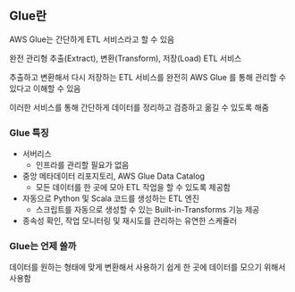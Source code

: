 ## Glue란
AWS Glue는 간단하게 ETL 서비스라고 할 수 있음  

완전 관리형 추출(Extract), 변환(Transform), 저장(Load) ETL 서비스  
   
추출하고 변환해서 다시 저장하는 ETL 서비스를 완전히 AWS Glue 를 통해 관리할 수 있다고 이해할 수 있음  

이러한 서비스를 통해 간단하게 데이터를 정리하고 검증하고 옮길 수 있도록 해줌

### Glue 특징
* 서버리스
    * 인프라를 관리할 필요가 없음
* 중앙 메타데이터 리포지토리, AWS Glue Data Catalog
    * 모든 데이터를 한 곳에 모아 ETL 작업을 할 수 있도록 제공함
* 자동으로 Python 및 Scala 코드를 생성하는 ETL 엔진
    * 스크립트를 자동으로 생성할 수 있는 Built-in-Transforms 기능 제공
* 종속성 확인, 작업 모니터링 및 재시도를 관리하는 유연한 스케쥴러

### Glue는 언제 쓸까
데이터를 원하는 형태에 맞게 변환해서 사용하기 쉽게 한 곳에 데이터를 모으기 위해서 사용함